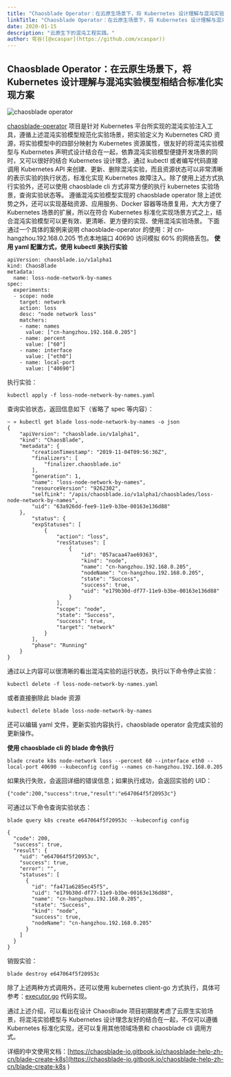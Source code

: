 ```yaml
---
title: "Chaosblade Operator：在云原生场景下，将 Kubernetes 设计理解与混沌实验模型相结合标准化实现方案 "
linkTitle: "Chaosblade Operator：在云原生场景下，将 Kubernetes 设计理解与混沌实验模型相结合标准化实现方案 "
date: 2020-01-15
description: "云原生下的混沌工程实践。"
author: 穹谷([@xcaspar](https://github.com/xcaspar))
---
```


## Chaosblade Operator：在云原生场景下，将 Kubernetes 设计理解与混沌实验模型相结合标准化实现方案 

![chaosblade operator](https://user-images.githubusercontent.com/3992234/72435800-ed7c5200-37d9-11ea-9224-359d1d9103cb.png)

[chaosblade-operator](https://github.com/chaosblade-io/chaosblade-operator) 项目是针对 Kubernetes 平台所实现的混沌实验注入工具，遵循上述混沌实验模型规范化实验场景，把实验定义为 Kubernetes CRD 资源，将实验模型中的四部分映射为 Kubernetes 资源属性，很友好的将混沌实验模型与 Kubernetes 声明式设计结合在一起，依靠混沌实验模型便捷开发场景的同时，又可以很好的结合 Kubernetes 设计理念，通过 kubectl 或者编写代码直接调用 Kubernetes API 来创建、更新、删除混沌实验，而且资源状态可以非常清晰的表示实验的执行状态，标准化实现 Kubernetes 故障注入。除了使用上述方式执行实验外，还可以使用 chaosblade cli 方式非常方便的执行 kubernetes 实验场景，查询实验状态等。
遵循混沌实验模型实现的 chaosblade operator 除上述优势之外，还可以实现基础资源、应用服务、Docker 容器等场景复用，大大方便了 Kubernetes 场景的扩展，所以在符合 Kubernetes 标准化实现场景方式之上，结合混沌实验模型可以更有效、更清晰、更方便的实现、使用混沌实验场景。
下面通过一个具体的案例来说明 chaosblade-operator 的使用：对 cn-hangzhou.192.168.0.205 节点本地端口 40690 访问模拟 60% 的网络丢包。
**使用 yaml 配置方式，使用 kubectl 来执行实验**
```
apiVersion: chaosblade.io/v1alpha1
kind: ChaosBlade
metadata:
  name: loss-node-network-by-names
spec:
  experiments:
  - scope: node
    target: network
    action: loss
    desc: "node network loss"
    matchers:
    - name: names
      value: ["cn-hangzhou.192.168.0.205"]
    - name: percent
      value: ["60"]
    - name: interface
      value: ["eth0"]
    - name: local-port
      value: ["40690"]
```
执行实验：
```
kubectl apply -f loss-node-network-by-names.yaml
```
查询实验状态，返回信息如下（省略了 spec 等内容）：
```
~ » kubectl get blade loss-node-network-by-names -o json                                                            
{
    "apiVersion": "chaosblade.io/v1alpha1",
    "kind": "ChaosBlade",
    "metadata": {
        "creationTimestamp": "2019-11-04T09:56:36Z",
        "finalizers": [
            "finalizer.chaosblade.io"
        ],
        "generation": 1,
        "name": "loss-node-network-by-names",
        "resourceVersion": "9262302",
        "selfLink": "/apis/chaosblade.io/v1alpha1/chaosblades/loss-node-network-by-names",
        "uid": "63a926dd-fee9-11e9-b3be-00163e136d88"
    },
        "status": {
        "expStatuses": [
            {
                "action": "loss",
                "resStatuses": [
                    {
                        "id": "057acaa47ae69363",
                        "kind": "node",
                        "name": "cn-hangzhou.192.168.0.205",
                        "nodeName": "cn-hangzhou.192.168.0.205",
                        "state": "Success",
                        "success": true,
                        "uid": "e179b30d-df77-11e9-b3be-00163e136d88"
                    }
                ],
                "scope": "node",
                "state": "Success",
                "success": true,
                "target": "network"
            }
        ],
        "phase": "Running"
    }
}
```
通过以上内容可以很清晰的看出混沌实验的运行状态，执行以下命令停止实验：
```
kubectl delete -f loss-node-network-by-names.yaml
```
或者直接删除此 blade 资源
```
kubectl delete blade loss-node-network-by-names
```
还可以编辑 yaml 文件，更新实验内容执行，chaosblade operator 会完成实验的更新操作。

**使用 chaosblade cli 的 blade 命令执行**
```
blade create k8s node-network loss --percent 60 --interface eth0 --local-port 40690 --kubeconfig config --names cn-hangzhou.192.168.0.205
```
如果执行失败，会返回详细的错误信息；如果执行成功，会返回实验的 UID：
```
{"code":200,"success":true,"result":"e647064f5f20953c"}
```
可通过以下命令查询实验状态：
```
blade query k8s create e647064f5f20953c --kubeconfig config

{
  "code": 200,
  "success": true,
  "result": {
    "uid": "e647064f5f20953c",
    "success": true,
    "error": "",
    "statuses": [
      {
        "id": "fa471a6285ec45f5",
        "uid": "e179b30d-df77-11e9-b3be-00163e136d88",
        "name": "cn-hangzhou.192.168.0.205",
        "state": "Success",
        "kind": "node",
        "success": true,
        "nodeName": "cn-hangzhou.192.168.0.205"
      }
    ]
  }
}
```
销毁实验：
```
blade destroy e647064f5f20953c
```
除了上述两种方式调用外，还可以使用 kubernetes client-go 方式执行，具体可参考：[executor.go](https://github.com/chaosblade-io/chaosblade/blob/master/exec/kubernetes/executor.go) 代码实现。

通过上述介绍，可以看出在设计 ChaosBlade 项目初期就考虑了云原生实验场景，将混沌实验模型与 Kubernetes 设计理念友好的结合在一起，不仅可以遵循 Kubernetes 标准化实现，还可以复用其他领域场景和 chaosblade cli 调用方式。

详细的中文使用文档：[https://chaosblade-io.gitbook.io/chaosblade-help-zh-cn/blade-create-k8s](https://chaosblade-io.gitbook.io/chaosblade-help-zh-cn/blade-create-k8s
)
